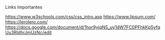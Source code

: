 Links Importantes 

https://www.w3schools.com/css/css_intro.asp
https://www.lipsum.com/
https://lerolero.com/
https://docs.google.com/document/d/1hor9yjqN5_uy1dW7FC0PFhkKp5yfqUu3RIdhrJmUzNc/edit
